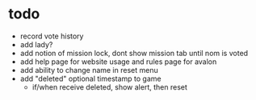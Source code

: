 # todo

- record vote history
- add lady?
- add notion of mission lock, dont show mission tab until nom is voted
- add help page for website usage and rules page for avalon
- add ability to change name in reset menu
- add "deleted" optional timestamp to game
  - if/when receive deleted, show alert, then reset
